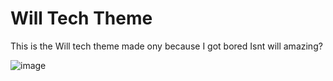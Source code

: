 # Will Tech Theme

This is the Will tech theme made ony because I got bored
Isnt will amazing?


![image](https://user-images.githubusercontent.com/49113086/153828900-3bbc2a41-349b-4bc9-bc61-813a4a0ee2f2.png)
